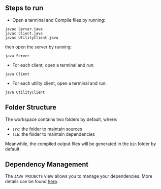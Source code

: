 ## Steps to run

- Open a terminal and Compile files by running:
``` 
javac Server.java
javac Client.java
javac UtilityClient.java
```
then open the server by running:
```
java Server
```
- For each client, open a terminal and run:
```
java Client
```
- For each utility client, open a terminal and run:
```
java UtilityClient
```
## Folder Structure

The workspace contains two folders by default, where:

- `src`: the folder to maintain sources
- `lib`: the folder to maintain dependencies

Meanwhile, the compiled output files will be generated in the `bin` folder by default.

## Dependency Management

The `JAVA PROJECTS` view allows you to manage your dependencies. More details can be found [here](https://github.com/microsoft/vscode-java-dependency#manage-dependencies).
